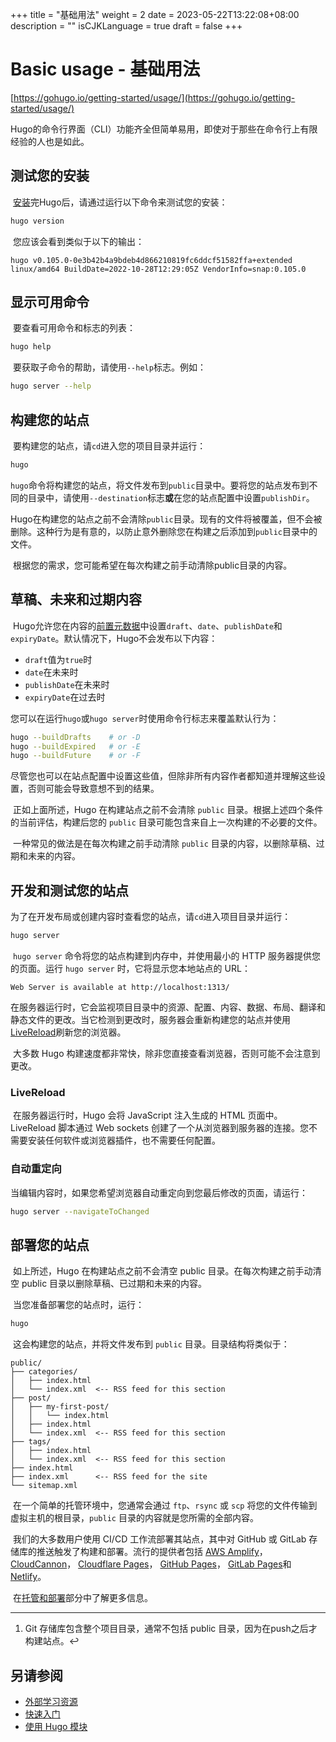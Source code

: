 +++
title = "基础用法"
weight = 2
date = 2023-05-22T13:22:08+08:00
description = ""
isCJKLanguage = true
draft = false
+++
# Basic usage - 基础用法 

[https://gohugo.io/getting-started/usage/](https://gohugo.io/getting-started/usage/)

​	Hugo的命令行界面（CLI）功能齐全但简单易用，即使对于那些在命令行上有限经验的人也是如此。 

## 测试您的安装 

​	[安装](https://gohugo.io/installation/)完Hugo后，请通过运行以下命令来测试您的安装：

```bash
hugo version
```

​	您应该会看到类似于以下的输出：

```text
hugo v0.105.0-0e3b42b4a9bdeb4d866210819fc6ddcf51582ffa+extended linux/amd64 BuildDate=2022-10-28T12:29:05Z VendorInfo=snap:0.105.0
```

## 显示可用命令 

​	要查看可用命令和标志的列表：

```bash
hugo help
```

​	要获取子命令的帮助，请使用`--help`标志。例如：

```bash
hugo server --help
```

## 构建您的站点 

​	要构建您的站点，请`cd`进入您的项目目录并运行：

```bash
hugo
```

​	`hugo`命令将构建您的站点，将文件发布到`public`目录中。要将您的站点发布到不同的目录中，请使用`--destination`标志**或**在您的站点配置中设置`publishDir`。

​	Hugo在构建您的站点之前不会清除`public`目录。现有的文件将被覆盖，但不会被删除。这种行为是有意的，以防止意外删除您在构建之后添加到`public`目录中的文件。

​	根据您的需求，您可能希望在每次构建之前手动清除public目录的内容。

## 草稿、未来和过期内容 

​	Hugo允许您在内容的[前置元数据](https://gohugo.io/content-management/front-matter/)中设置`draft`、`date`、`publishDate`和`expiryDate`。默认情况下，Hugo不会发布以下内容：

- `draft`值为`true`时 
- `date`在未来时 
- `publishDate`在未来时 
- `expiryDate`在过去时

​	您可以在运行`hugo`或`hugo server`时使用命令行标志来覆盖默认行为：

```bash
hugo --buildDrafts    # or -D
hugo --buildExpired   # or -E
hugo --buildFuture    # or -F
```

​	尽管您也可以在站点配置中设置这些值，但除非所有内容作者都知道并理解这些设置，否则可能会导致意想不到的结果。

​	正如上面所述，Hugo 在构建站点之前不会清除 `public` 目录。根据上述四个条件的当前评估，构建后您的 `public` 目录可能包含来自上一次构建的不必要的文件。

​	一种常见的做法是在每次构建之前手动清除 `public` 目录的内容，以删除草稿、过期和未来的内容。

## 开发和测试您的站点

​	为了在开发布局或创建内容时查看您的站点，请`cd`进入项目目录并运行：

```bash
hugo server
```

​	`hugo server` 命令将您的站点构建到内存中，并使用最小的 HTTP 服务器提供您的页面。运行 `hugo server` 时，它将显示您本地站点的 URL：

```text
Web Server is available at http://localhost:1313/ 
```

​	在服务器运行时，它会监视项目目录中的资源、配置、内容、数据、布局、翻译和静态文件的更改。当它检测到更改时，服务器会重新构建您的站点并使用 [LiveReload](https://github.com/livereload/livereload-js)刷新您的浏览器。

​	大多数 Hugo 构建速度都非常快，除非您直接查看浏览器，否则可能不会注意到更改。

### LiveReload 

​	在服务器运行时，Hugo 会将 JavaScript 注入生成的 HTML 页面中。LiveReload 脚本通过 Web sockets 创建了一个从浏览器到服务器的连接。您不需要安装任何软件或浏览器插件，也不需要任何配置。

### 自动重定向

​	当编辑内容时，如果您希望浏览器自动重定向到您最后修改的页面，请运行：

```bash
hugo server --navigateToChanged
```

## 部署您的站点 

​	如上所述，Hugo 在构建站点之前不会清空 public 目录。在每次构建之前手动清空 public 目录以删除草稿、已过期和未来的内容。

​	当您准备部署您的站点时，运行：

```bash
hugo
```

​	这会构建您的站点，并将文件发布到 `public` 目录。目录结构将类似于：

```text
public/
├── categories/
│   ├── index.html
│   └── index.xml  <-- RSS feed for this section
├── post/
│   ├── my-first-post/
│   │   └── index.html
│   ├── index.html
│   └── index.xml  <-- RSS feed for this section
├── tags/
│   ├── index.html
│   └── index.xml  <-- RSS feed for this section
├── index.html
├── index.xml      <-- RSS feed for the site
└── sitemap.xml
```

​	在一个简单的托管环境中，您通常会通过 `ftp`、`rsync` 或 `scp` 将您的文件传输到虚拟主机的根目录，`public` 目录的内容就是您所需的全部内容。

​	我们的大多数用户使用 CI/CD 工作流部署其站点，其中对 GitHub 或 GitLab 存储库的推送触发了构建和部署。流行的提供者包括 [AWS Amplify](https://aws.amazon.com/amplify/)， [CloudCannon](https://cloudcannon.com/)， [Cloudflare Pages](https://pages.cloudflare.com/)， [GitHub Pages](https://pages.github.com/)， [GitLab Pages](https://docs.gitlab.com/ee/user/project/pages/)和 [Netlify](https://www.netlify.com/)。

​	在[托管和部署](https://gohugo.io/hosting-and-deployment/)部分中了解更多信息。

------

1. Git 存储库包含整个项目目录，通常不包括 public 目录，因为在push之后才构建站点。↩︎

## 另请参阅  

- [外部学习资源](https://gohugo.io/getting-started/external-learning-resources/)
- [快速入门](https://gohugo.io/getting-started/quick-start/)
- [使用 Hugo 模块](https://gohugo.io/hugo-modules/use-modules/)